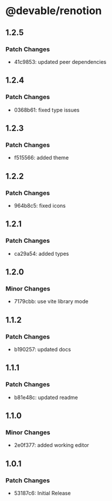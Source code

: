 # @devable/renotion

## 1.2.5

### Patch Changes

- 41c9853: updated peer dependencies

## 1.2.4

### Patch Changes

- 0368b61: fixed type issues

## 1.2.3

### Patch Changes

- f515566: added theme

## 1.2.2

### Patch Changes

- 964b8c5: fixed icons

## 1.2.1

### Patch Changes

- ca29a54: added types

## 1.2.0

### Minor Changes

- 7179cbb: use vite library mode

## 1.1.2

### Patch Changes

- b190257: updated docs

## 1.1.1

### Patch Changes

- b81e48c: updated readme

## 1.1.0

### Minor Changes

- 2e0f377: added working editor

## 1.0.1

### Patch Changes

- 53187c6: Initial Release
